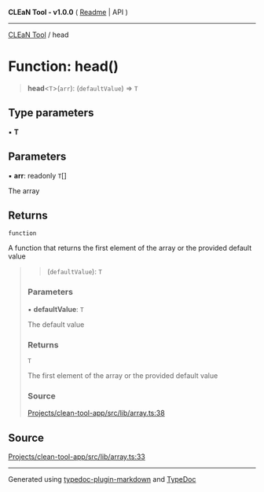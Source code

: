 **CLEaN Tool - v1.0.0** ( [Readme](../README.md) \| API )

***

[CLEaN Tool](../exports.md) / head

# Function: head()

> **head**\<`T`\>(`arr`): (`defaultValue`) => `T`

## Type parameters

▪ **T**

## Parameters

▪ **arr**: readonly `T`[]

The array

## Returns

`function`

A function that returns the first element of the array or the provided default value

> > (`defaultValue`): `T`
>
> ### Parameters
>
> ▪ **defaultValue**: `T`
>
> The default value
>
> ### Returns
>
> `T`
>
> The first element of the array or the provided default value
>
> ### Source
>
> [Projects/clean-tool-app/src/lib/array.ts:38](https://github.com/yuckyh/clean-tool-app/)
>

## Source

[Projects/clean-tool-app/src/lib/array.ts:33](https://github.com/yuckyh/clean-tool-app/)

***

Generated using [typedoc-plugin-markdown](https://www.npmjs.com/package/typedoc-plugin-markdown) and [TypeDoc](https://typedoc.org/)
